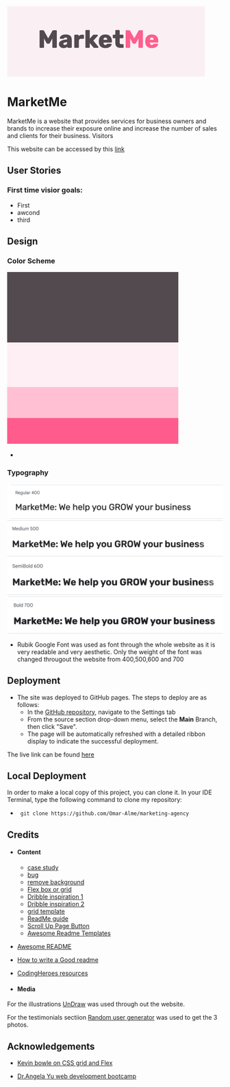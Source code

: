 ![MarketMe header text/logo](documentations/Marketme.png "MarketMe logo")

# MarketMe

MarketMe is a website that provides services for business owners and brands to increase their exposure online and increase the number of sales and clients for their business. Visitors

This website can be accessed by this [link]()

## User Stories

### First time visior goals:

- First
- awcond
- third

## Design

### Color Scheme

![Color pallet](documentations/ColorPalette.png)

-

### Typography

![Main font - Rubik](documentations/Rubik-400.png)
![Rubik weight 500](documentations/Rubik-500.png)
![Rubik weight 600](documentations/Rubik-600.png)
![Rubik weight 700](documentations/Rubik-700.png)

- Rubik Google Font was used as font through the whole website as it is very readable and very aesthetic. Only the weight of the font was changed througout the website from 400,500,600 and 700

## Deployment

- The site was deployed to GitHub pages. The steps to deploy are as follows:
  - In the [GitHub repository](https://github.com/Omar-Alme/marketing-agency), navigate to the Settings tab
  - From the source section drop-down menu, select the **Main** Branch, then click "Save".
  - The page will be automatically refreshed with a detailed ribbon display to indicate the successful deployment.

The live link can be found [here]()

## Local Deployment

In order to make a local copy of this project, you can clone it.
In your IDE Terminal, type the following command to clone my repository:

-      git clone https://github.com/Omar-Alme/marketing-agency

## Credits

- #### Content

  - [case study](https://blog.hubspot.com/marketing/case-study-examples)
  - [bug](https://phoenixnap.com/kb/git-stash-untracked-files#:~:text=An%20untracked%20file%20in%20Git,explicitly%20told%20to%20include%20them.)
  - [remove background](https://www.remove.bg/b/remove-logo-backgrounds)
  - [Flex box or grid](https://www.youtube.com/watch?v=3elGSZSWTbM)
  - [Dribble inspiration 1](https://dribbble.com/shots/21027583-LinkLeap-SMMA)
  - [Dribble inspiration 2](https://dribbble.com/shots/21217693-Marketing-agency-Smma-landing-page)
  - [grid template](https://developer.mozilla.org/en-US/docs/Web/CSS/grid-template-rows)
  - [ReadMe guide](https://github.com/tchapi/markdown-cheatsheet/blob/master/README.md)
  - [Scroll Up Page Button](https://www.youtube.com/watch?v=Vef9bxTilCU)
  - [Awesome Readme Templates](https://awesomeopensource.com/project/elangosundar/awesome-README-templates)
- [Awesome README](https://github.com/matiassingers/awesome-readme)
- [How to write a Good readme](https://bulldogjob.com/news/449-how-to-write-a-good-readme-for-your-github-project)
- [CodingHeroes resources](https://codingheroes.io/resources/)

- #### Media

For the illustrations [UnDraw](https://undraw.co/illustrations) was used through out the website.

For the testimonials sectiion [Random user generator](https://randomuser.me/photos) was used to get the 3 photos.

## Acknowledgements

- [Kevin bowle on CSS grid and Flex](https://www.youtube.com/@KevinPowell)

- [Dr.Angela Yu web development bootcamp](https://www.udemy.com/course/the-complete-web-development-bootcamp/)

